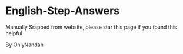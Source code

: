 # English-Step-Answers

Manually Srapped from website, please star this page if you found this helpful

By OnlyNandan
